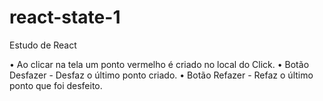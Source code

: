 # react-state-1
Estudo de React

• Ao clicar na tela um ponto vermelho é criado no local do Click.
• Botão Desfazer - Desfaz o último ponto criado.
• Botão Refazer - Refaz o último ponto que foi desfeito.
